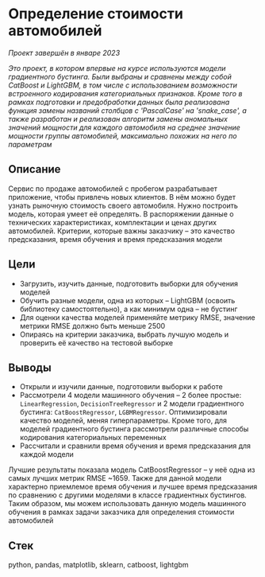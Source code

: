 # Определение стоимости автомобилей
*Проект завершён в январе 2023*

*Это проект, в котором впервые на курсе используются модели градиентного бустинга. Были выбраны и сравнены между собой CatBoost и LightGBM, в том числе с использованием возможности встроенного кодирования категориальных признаков. Кроме того в рамках подготовки и предобработки данных была реализована функция замены названий столбцов с 'PascalCase' на 'snake_case', а также разработан и реализован алгоритм замены аномальных значений мощности для каждого автомобиля на среднее значение мощности группы автомобилей, максимально похожих на него по параметрам*

## Описание
Сервис по продаже автомобилей с пробегом разрабатывает приложение, чтобы привлечь новых клиентов. В нём можно будет узнать рыночную стоимость своего автомобиля. Нужно построить модель, которая умеет её определять. В распоряжении данные о технических характеристиках, комплектации и ценах других автомобилей. Критерии, которые важны заказчику – это качество предсказания, время обучения и время предсказания модели

## Цели
- Загрузить, изучить данные, подготовить выборки для обучения моделей
- Обучить разные модели, одна из которых – LightGBM (освоить библиотеку самостоятельно), а как минимум одна – не бустинг
- Для оценки качества моделей применяйте метрику RMSE, значение метрики RMSE должно быть меньше 2500
- Опираясь на критерии заказчика, выбрать лучшую модель и проверить её качество на тестовой выборке

## Выводы
- Открыли и изучили данные, подготовили выборки к работе
- Рассмотрели 4 модели машинного обучения – 2 более простые: `LinearRegression`, `DecisionTreeRegressor` и 2 модели градиентного бустинга: `CatBoostRegressor`, `LGBMRegressor`. Оптимизировали качество моделей, меняя гиперпараметры. Кроме того, для моделей градиентного бустинга рассмотрели различные способы кодирования категориальных переменных
- Рассчитали и сравнили время обучения и время предсказания для каждой модели

Лучшие результаты показала модель CatBoostRegressor – у неё одна из самых лучших метрик RMSE ~1659. Также для данной модели характерно приемлемое время обучения и лучшее время предсказания по сравнению с другими моделями в классе градиентных бустингов. Таким образом, мы можем использовать данную модель машинного обучения в рамках задачи заказчика для определения стоимости автомобилей

## Стек
python, pandas, matplotlib, sklearn, catboost, lightgbm
